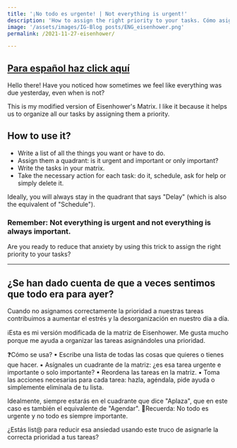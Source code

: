 ```yaml
---
title: '¡No todo es urgente! | Not everything is urgent!'
description: 'How to assign the right priority to your tasks. Cómo asignar la prioridad correcta a tus tareas.'
image: '/assets/images/IG-Blog posts/ENG_eisenhower.png'
permalink: /2021-11-27-eisenhower/

---
```


[Para español haz click aquí](##textesp)
---

Hello there! Have you noticed how sometimes we feel like everything was due yesterday, even when is not?

This is my modified version of Eisenhower's Matrix. I like it because it helps us to organize all our tasks by assigning them a priority.

## How to use it?
- Write a list of all the things you want or have to do.
- Assign them a quadrant: is it urgent and important or only important?
- Write the tasks in your matrix.
- Take the necessary action for each task: do it, schedule, ask for help or simply delete it.

Ideally, you will always stay in the quadrant that says "Delay" (which is also the equivalent of "Schedule").

### Remember: Not everything is urgent and not everything is always important.

Are you ready to reduce that anxiety by using this trick to assign the right priority to your tasks?

---

## <a name="textesp"></a> ¿Se han dado cuenta de que a veces sentimos que todo era para ayer? 

Cuando no asignamos correctamente la prioridad a nuestras tareas contribuimos a aumentar el estrés y la desorganización en nuestro día a día.

ℹ️Esta es mi versión modificada de la matriz de Eisenhower. Me gusta mucho porque me ayuda a organizar las tareas asignándoles una prioridad.

❓Cómo se usa?
▪ Escribe una lista de todas las cosas que quieres o tienes que hacer.
▪ Asígnales un cuadrante de la matriz: ¿es esa tarea urgente e importante o solo importante?
▪ Reordena las tareas en la matriz.
▪ Toma las acciones necesarias para cada tarea: hazla, agéndala, pide ayuda o simplemente elimínala de tu lista.

Idealmente, siempre estarás en el cuadrante que dice "Aplaza", que en este caso es también el equivalente de "Agendar".
📑Recuerda: No todo es urgente y no todo es siempre importante.

¿Estás list@ para reducir esa ansiedad usando este truco de asignarle la correcta prioridad a tus tareas? 